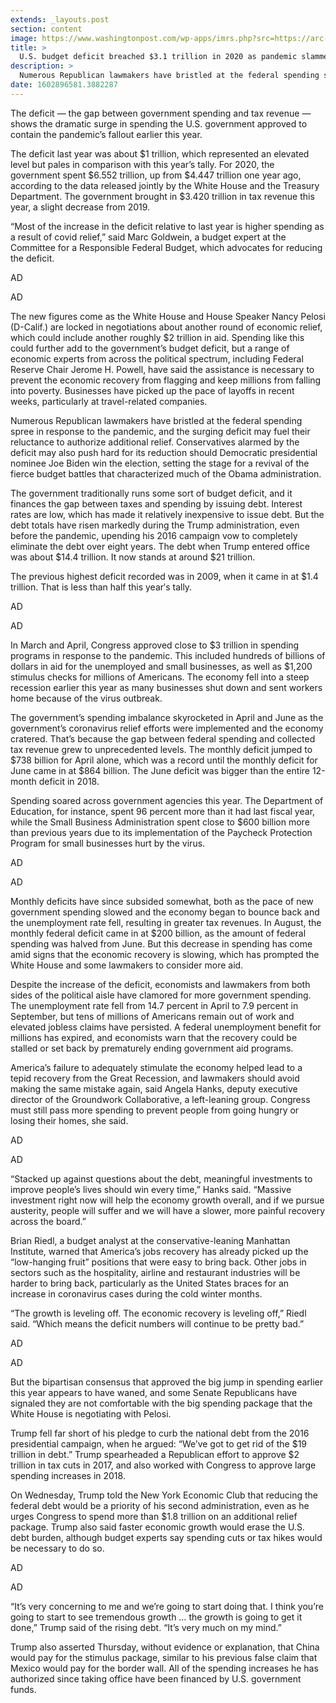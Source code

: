 ```yaml
--- 
extends: _layouts.post 
section: content 
image: https://www.washingtonpost.com/wp-apps/imrs.php?src=https://arc-anglerfish-washpost-prod-washpost.s3.amazonaws.com/public/KEVJPBG3OMI6VNHREW3WFTN36Q.jpg&w=1440 
title: > 
  U.S. budget deficit breached $3.1 trillion in 2020 as pandemic slammed economy 
description: > 
  Numerous Republican lawmakers have bristled at the federal spending spree in response to the pandemic, and the surging deficit may fuel their reluctance to authorize additional relief.The government traditionally runs some sort of budget deficit, and it finances the gap between taxes and spending by issuing debt.ADADIn March and April, Congress approved close to $3 trillion in spending programs in response to the pandemic.That’s because the gap between federal spending and collected tax revenue grew to unprecedented levels.In August, the monthly federal deficit came in at $200 billion, as the amount of federal spending was halved from June. 
date: 1602896581.3882287 
--- 
```

The deficit — the gap between government spending and tax revenue — shows the dramatic surge in spending the U.S. government approved to contain the pandemic’s fallout earlier this year.

The deficit last year was about $1 trillion, which represented an elevated level but pales in comparison with this year’s tally. For 2020, the government spent $6.552 trillion, up from $4.447 trillion one year ago, according to the data released jointly by the White House and the Treasury Department. The government brought in $3.420 trillion in tax revenue this year, a slight decrease from 2019.

“Most of the increase in the deficit relative to last year is higher spending as a result of covid relief,” said Marc Goldwein, a budget expert at the Committee for a Responsible Federal Budget, which advocates for reducing the deficit.

AD

AD

The new figures come as the White House and House Speaker Nancy Pelosi (D-Calif.) are locked in negotiations about another round of economic relief, which could include another roughly $2 trillion in aid. Spending like this could further add to the government’s budget deficit, but a range of economic experts from across the political spectrum, including Federal Reserve Chair Jerome H. Powell, have said the assistance is necessary to prevent the economic recovery from flagging and keep millions from falling into poverty. Businesses have picked up the pace of layoffs in recent weeks, particularly at travel-related companies.

Numerous Republican lawmakers have bristled at the federal spending spree in response to the pandemic, and the surging deficit may fuel their reluctance to authorize additional relief. Conservatives alarmed by the deficit may also push hard for its reduction should Democratic presidential nominee Joe Biden win the election, setting the stage for a revival of the fierce budget battles that characterized much of the Obama administration.

The government traditionally runs some sort of budget deficit, and it finances the gap between taxes and spending by issuing debt. Interest rates are low, which has made it relatively inexpensive to issue debt. But the debt totals have risen markedly during the Trump administration, even before the pandemic, upending his 2016 campaign vow to completely eliminate the debt over eight years. The debt when Trump entered office was about $14.4 trillion. It now stands at around $21 trillion.

The previous highest deficit recorded was in 2009, when it came in at $1.4 trillion. That is less than half this year′s tally.

AD

AD

In March and April, Congress approved close to $3 trillion in spending programs in response to the pandemic. This included hundreds of billions of dollars in aid for the unemployed and small businesses, as well as $1,200 stimulus checks for millions of Americans. The economy fell into a steep recession earlier this year as many businesses shut down and sent workers home because of the virus outbreak.

The government’s spending imbalance skyrocketed in April and June as the government’s coronavirus relief efforts were implemented and the economy cratered. That’s because the gap between federal spending and collected tax revenue grew to unprecedented levels. The monthly deficit jumped to $738 billion for April alone, which was a record until the monthly deficit for June came in at $864 billion. The June deficit was bigger than the entire 12-month deficit in 2018.

Spending soared across government agencies this year. The Department of Education, for instance, spent 96 percent more than it had last fiscal year, while the Small Business Administration spent close to $600 billion more than previous years due to its implementation of the Paycheck Protection Program for small businesses hurt by the virus.

AD

AD

Monthly deficits have since subsided somewhat, both as the pace of new government spending slowed and the economy began to bounce back and the unemployment rate fell, resulting in greater tax revenues. In August, the monthly federal deficit came in at $200 billion, as the amount of federal spending was halved from June. But this decrease in spending has come amid signs that the economic recovery is slowing, which has prompted the White House and some lawmakers to consider more aid.

Despite the increase of the deficit, economists and lawmakers from both sides of the political aisle have clamored for more government spending. The unemployment rate fell from 14.7 percent in April to 7.9 percent in September, but tens of millions of Americans remain out of work and elevated jobless claims have persisted. A federal unemployment benefit for millions has expired, and economists warn that the recovery could be stalled or set back by prematurely ending government aid programs.

America’s failure to adequately stimulate the economy helped lead to a tepid recovery from the Great Recession, and lawmakers should avoid making the same mistake again, said Angela Hanks, deputy executive director of the Groundwork Collaborative, a left-leaning group. Congress must still pass more spending to prevent people from going hungry or losing their homes, she said.

AD

AD

“Stacked up against questions about the debt, meaningful investments to improve people’s lives should win every time,” Hanks said. “Massive investment right now will help the economy growth overall, and if we pursue austerity, people will suffer and we will have a slower, more painful recovery across the board.”

Brian Riedl, a budget analyst at the conservative-leaning Manhattan Institute, warned that America’s jobs recovery has already picked up the “low-hanging fruit” positions that were easy to bring back. Other jobs in sectors such as the hospitality, airline and restaurant industries will be harder to bring back, particularly as the United States braces for an increase in coronavirus cases during the cold winter months.

“The growth is leveling off. The economic recovery is leveling off,” Riedl said. “Which means the deficit numbers will continue to be pretty bad.”

AD

AD

But the bipartisan consensus that approved the big jump in spending earlier this year appears to have waned, and some Senate Republicans have signaled they are not comfortable with the big spending package that the White House is negotiating with Pelosi.

Trump fell far short of his pledge to curb the national debt from the 2016 presidential campaign, when he argued: “We’ve got to get rid of the $19 trillion in debt.” Trump spearheaded a Republican effort to approve $2 trillion in tax cuts in 2017, and also worked with Congress to approve large spending increases in 2018.

On Wednesday, Trump told the New York Economic Club that reducing the federal debt would be a priority of his second administration, even as he urges Congress to spend more than $1.8 trillion on an additional relief package. Trump also said faster economic growth would erase the U.S. debt burden, although budget experts say spending cuts or tax hikes would be necessary to do so.

AD

AD

“It’s very concerning to me and we’re going to start doing that. I think you’re going to start to see tremendous growth … the growth is going to get it done,” Trump said of the rising debt. “It’s very much on my mind.”

Trump also asserted Thursday, without evidence or explanation, that China would pay for the stimulus package, similar to his previous false claim that Mexico would pay for the border wall. All of the spending increases he has authorized since taking office have been financed by U.S. government funds.